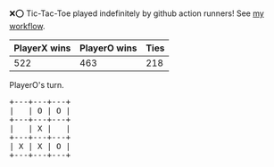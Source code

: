 :x::o: Tic-Tac-Toe played indefinitely by github action runners! See [my workflow](.github/workflows/play.yaml).

|PlayerX wins|PlayerO wins|Ties|
|-|-|-|
|522|463|218|

PlayerO's turn.

<pre>
+---+---+---+
|   | O | O |
+---+---+---+
|   | X |   |
+---+---+---+
| X | X | O |
+---+---+---+
</pre>
